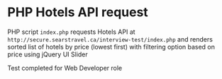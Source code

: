# PHP Hotels API request 

PHP script ``index.php`` requests Hotels API at
``http://secure.searstravel.ca/interview-test/index.php``
and renders sorted list of hotels by price (lowest first) with filtering option based on price using jQuery UI Slider

Test completed for Web Developer role
